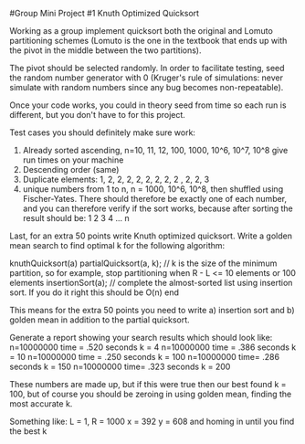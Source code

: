 #Group Mini Project #1 Knuth Optimized Quicksort

Working as a group implement quicksort both the original and Lomuto partitioning schemes (Lomuto is the one in the textbook that ends up with the pivot in the middle between the two partitions).

The pivot should be selected randomly. In order to facilitate testing, seed the random number generator with 0 (Kruger's rule of simulations: never simulate with random numbers since any bug becomes non-repeatable).

Once your code works, you could in theory seed from time so  each run is different, but you don't have to for this project.

Test cases you should definitely make sure work:

1. Already sorted ascending, n=10, 11, 12, 100, 1000, 10^6, 10^7, 10^8 give run times on your machine
2. Descending order (same)
3. Duplicate elements:  1, 2, 2, 2, 2, 2, 2, 2, 2 , 2, 2, 3
4. unique numbers from 1 to n, n = 1000, 10^6, 10^8, then shuffled using Fischer-Yates. There should therefore be exactly one of each number, and you can therefore verify if the sort works, because after sorting the result should be:
1 2 3 4 ... n

 

Last, for an extra 50 points write Knuth optimized quicksort. Write a golden mean search to find optimal k for the following algorithm:

knuthQuicksort(a)
  partialQuicksort(a, k); // k is the size of the minimum partition, so for example, stop partitioning when R - L <= 10 elements or 100 elements
  insertionSort(a); // complete the almost-sorted list using insertion sort. If you do it right this should be O(n)
end


This means for the extra 50 points you need to write a) insertion sort and b) golden mean in addition to the partial quicksort.

Generate a report showing your search results which should look like:
n=10000000    time = .520 seconds   k = 4
n=10000000    time = .386 seconds  k = 10
n=10000000   time = .250 seconds  k = 100
n=10000000   time= .286 seconds k = 150
n=10000000   time= .323 seconds k = 200

These numbers are made up, but if this were true then our best found k = 100, but of course you should be zeroing in using golden mean, finding the most accurate k.

Something like:
L = 1, R = 1000
x = 392  y = 608
and homing in until you find the best k